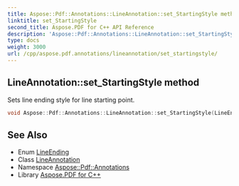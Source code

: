 ```yaml
---
title: Aspose::Pdf::Annotations::LineAnnotation::set_StartingStyle method
linktitle: set_StartingStyle
second_title: Aspose.PDF for C++ API Reference
description: 'Aspose::Pdf::Annotations::LineAnnotation::set_StartingStyle method. Sets line ending style for line starting point in C++.'
type: docs
weight: 3000
url: /cpp/aspose.pdf.annotations/lineannotation/set_startingstyle/
---
```

## LineAnnotation::set_StartingStyle method


Sets line ending style for line starting point.

```cpp
void Aspose::Pdf::Annotations::LineAnnotation::set_StartingStyle(LineEnding value)
```

## See Also

* Enum [LineEnding](../../lineending/)
* Class [LineAnnotation](../)
* Namespace [Aspose::Pdf::Annotations](../../)
* Library [Aspose.PDF for C++](../../../)
